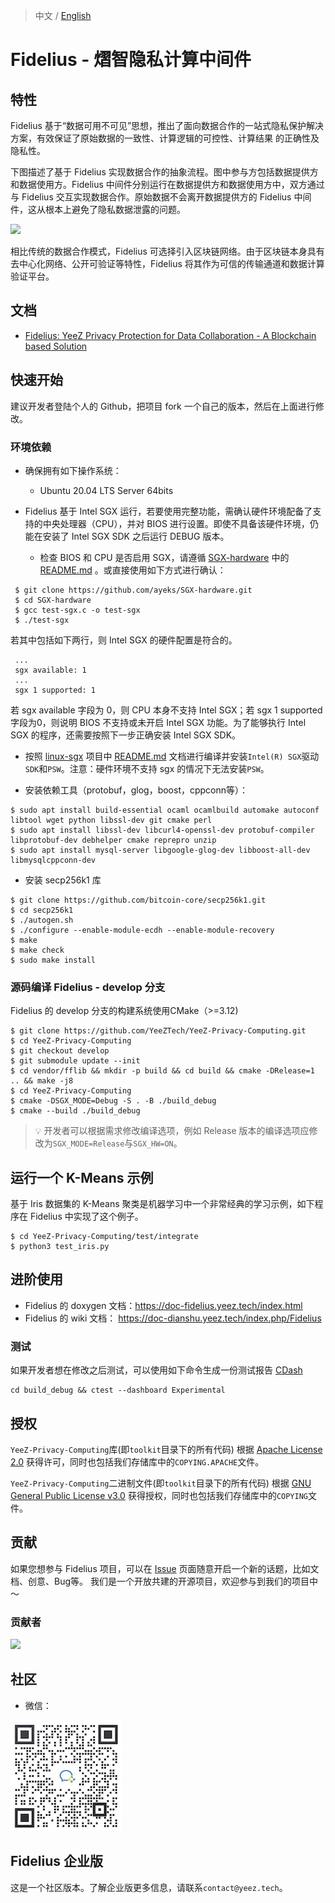 > 中文 / [English](../README.md)

# Fidelius - 熠智隐私计算中间件
## 特性
Fidelius 基于“数据可用不可见”思想，推出了面向数据合作的一站式隐私保护解决方案，有效保证了原始数据的一致性、计算逻辑的可控性、计算结果
的正确性及隐私性。

下图描述了基于 Fidelius 实现数据合作的抽象流程。图中参与方包括数据提供方和数据使用方。Fidelius 中间件分别运行在数据提供方和数据使用方中，双方通过与 Fidelius 交互实现数据合作。原始数据不会离开数据提供方的 Fidelius 中间件，这从根本上避免了隐私数据泄露的问题。

![](Fidelius-Infr.png)

相比传统的数据合作模式，Fidelius 可选择引入区块链网络。由于区块链本身具有去中心化网络、公开可验证等特性，Fidelius 将其作为可信的传输通道和数据计算验证平台。

## 文档
- [Fidelius: YeeZ Privacy Protection for Data Collaboration - A Blockchain based Solution](https://download.yeez.tech/doc/Fidelius_Introduction.pdf)

## 快速开始
建议开发者登陆个人的 Github，把项目 fork 一个自己的版本，然后在上面进行修改。
### 环境依赖
- 确保拥有如下操作系统：
  * Ubuntu 20.04 LTS Server 64bits

- Fidelius 基于 Intel SGX 运行，若要使用完整功能，需确认硬件环境配备了支持的中央处理器（CPU），并对 BIOS 进行设置。即使不具备该硬件环境，仍能在安装了 Intel SGX SDK 之后运行 DEBUG 版本。
  * 检查 BIOS 和 CPU 是否启用 SGX，请遵循 [SGX-hardware](https://github.com/ayeks/SGX-hardware) 中的 [README.md](https://github.com/ayeks/SGX-hardware/blob/master/README.md) 。或直接使用如下方式进行确认：
```
 $ git clone https://github.com/ayeks/SGX-hardware.git
 $ cd SGX-hardware
 $ gcc test-sgx.c -o test-sgx
 $ ./test-sgx
```
若其中包括如下两行，则 Intel SGX 的硬件配置是符合的。
```
 ...
 sgx available: 1
 ...
 sgx 1 supported: 1
```
若 sgx available 字段为 0，则 CPU 本身不支持 Intel SGX；若 sgx 1 supported 字段为0，则说明 BIOS 不支持或未开启 Intel SGX 功能。为了能够执行 Intel SGX 的程序，还需要按照下一步正确安装 Intel SGX SDK。

- 按照 [linux-sgx](https://github.com/intel/linux-sgx) 项目中 [README.md](https://github.com/intel/linux-sgx/blob/master/README.md) 文档进行编译并安装`Intel(R) SGX`驱动`SDK`和`PSW`。注意：硬件环境不支持 sgx 的情况下无法安装`PSW`。 

- 安装依赖工具（protobuf，glog，boost，cppconn等）：
```
$ sudo apt install build-essential ocaml ocamlbuild automake autoconf libtool wget python libssl-dev git cmake perl
$ sudo apt install libssl-dev libcurl4-openssl-dev protobuf-compiler libprotobuf-dev debhelper cmake reprepro unzip
$ sudo apt install mysql-server libgoogle-glog-dev libboost-all-dev libmysqlcppconn-dev
```
- 安装 secp256k1 库
```
$ git clone https://github.com/bitcoin-core/secp256k1.git
$ cd secp256k1
$ ./autogen.sh
$ ./configure --enable-module-ecdh --enable-module-recovery
$ make
$ make check
$ sudo make install
```

### 源码编译 Fidelius - develop 分支
Fidelius 的 develop 分支的构建系统使用CMake（>=3.12)
```
$ git clone https://github.com/YeeZTech/YeeZ-Privacy-Computing.git
$ cd YeeZ-Privacy-Computing 
$ git checkout develop
$ git submodule update --init
$ cd vendor/fflib && mkdir -p build && cd build && cmake -DRelease=1 .. && make -j8
$ cd YeeZ-Privacy-Computing 
$ cmake -DSGX_MODE=Debug -S . -B ./build_debug
$ cmake --build ./build_debug
```
> 💡 开发者可以根据需求修改编译选项，例如 Release 版本的编译选项应修改为`SGX_MODE=Release`与`SGX_HW=ON`。

## 运行一个 K-Means 示例
基于 Iris 数据集的 K-Means 聚类是机器学习中一个非常经典的学习示例，如下程序在 Fidelius 中实现了这个例子。
```
$ cd YeeZ-Privacy-Computing/test/integrate
$ python3 test_iris.py
```

## 进阶使用
- Fidelius 的 doxygen 文档：https://doc-fidelius.yeez.tech/index.html
- Fidelius 的 wiki 文档： https://doc-dianshu.yeez.tech/index.php/Fidelius
### 测试
如果开发者想在修改之后测试，可以使用如下命令生成一份测试报告 [CDash](https://my.cdash.org/index.php?project=Fidelius)
```
cd build_debug && ctest --dashboard Experimental
```

## 授权
`YeeZ-Privacy-Computing`库(即`toolkit`目录下的所有代码) 根据 [Apache License 2.0](https://www.apache.org/licenses/LICENSE-2.0) 获得许可，同时也包括我们存储库中的`COPYING.APACHE`文件。

`YeeZ-Privacy-Computing`二进制文件(即`toolkit`目录下的所有代码) 根据 [GNU General Public License v3.0](https://www.gnu.org/licenses/gpl-3.0.en.html) 获得授权，同时也包括我们存储库中的`COPYING`文件。

## 贡献
如果您想参与 Fidelius 项目，可以在 [Issue](https://github.com/YeeZTech/YeeZ-Privacy-Computing/issues) 页面随意开启一个新的话题，比如文档、创意、Bug等。
我们是一个开放共建的开源项目，欢迎参与到我们的项目中～

### 贡献者
<a href="https://github.com/YeeZTech/YeeZ-Privacy-Computing/graphs/contributors">
  <img src="https://contrib.rocks/image?repo=YeeZTech/YeeZ-Privacy-Computing" />
</a>

## 社区
* 微信：

![wechat_helper](./wechat_image.JPG)

## Fidelius 企业版
这是一个社区版本。了解企业版更多信息，请联系`contact@yeez.tech`。
